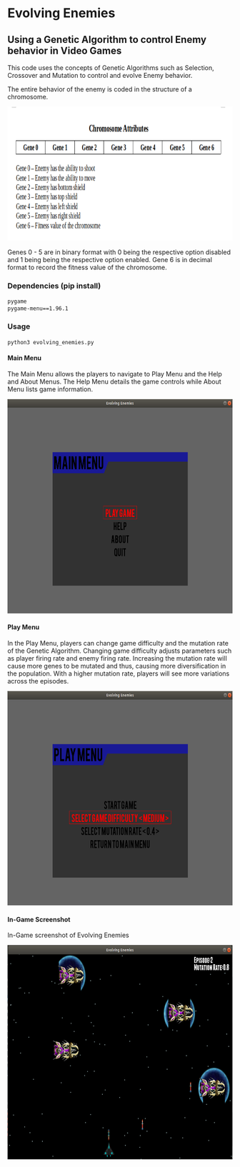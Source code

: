 # Evolving Enemies
## Using a Genetic Algorithm to control Enemy behavior in Video Games

This code uses the concepts of Genetic Algorithms such as Selection, Crossover and Mutation to control and evolve Enemy behavior. 

The entire behavior of the enemy is coded in the structure of a chromosome.

<p align="center">
  <img width="650" height="300" src="https://github.com/NeonInc/Adaptive-Gameplay/blob/master/Images/Chromosome_Attributes.png">
</p>

Genes 0 - 5 are in binary format with 0 being the respective option disabled and 1 being being the respective option enabled.
Gene 6 is in decimal format to record the fitness value of the chromosome.

### Dependencies (pip install)
```
pygame
pygame-menu==1.96.1
```
### Usage

```
python3 evolving_enemies.py
```
#### Main Menu

The Main Menu allows the players to navigate to Play Menu and the Help and About Menus. The Help Menu details the game controls while About Menu lists game information.

<p align="center">
  <img width="640" height="480" src="https://github.com/NeonInc/Adaptive-Gameplay/blob/master/Images/Main_Menu.png">
</p>

#### Play Menu

In the Play Menu, players can change game difficulty and the mutation rate of the Genetic Algorithm. Changing game difficulty adjusts parameters such as player firing rate and enemy firing rate. Increasing the mutation rate will cause more genes to be mutated and thus, causing more diversification in the population. With a higher mutation rate, players will see more variations across the episodes.

<p align="center">
  <img width="640" height="480" src="https://github.com/NeonInc/Adaptive-Gameplay/blob/master/Images/Play_Menu.png">
</p>

#### In-Game Screenshot

In-Game screenshot of Evolving Enemies

<p align="center">
  <img width="640" height="480" src="https://github.com/NeonInc/Adaptive-Gameplay/blob/master/Images/Game_Screenshot.png">
</p>
